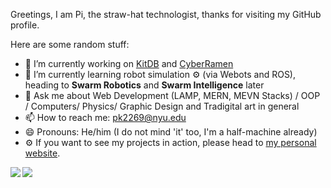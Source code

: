 Greetings, I am Pi, the straw-hat technologist, thanks for visiting my GitHub profile.

Here are some random stuff:

- 🔭 I’m currently working on [KitDB](https://kitdb.app/) and [CyberRamen](http://cyberramen.com/)
- 🌱 I’m currently learning robot simulation ⚙️ (via Webots and ROS), heading to **Swarm Robotics** and **Swarm Intelligence** later
- 💬 Ask me about Web Development (LAMP, MERN, MEVN Stacks) / OOP / Computers/ Physics/ Graphic Design and Tradigital art in general
- 📫 How to reach me: pk2269@nyu.edu
- 😄 Pronouns: He/him (I do not mind 'it' too, I'm a half-machine already)
- ⚙️ If you want to see my projects in action, please head to [my personal website](https://paingthet.com/).

<img align="left" src="https://github-readme-stats.vercel.app/api?username=Pi-31415&layout=compact&count_private=true&show_icons=true&hide_border=true"/>
<img align="left" src="https://github-readme-stats.vercel.app/api/top-langs/?username=Pi-31415&layout=compact&hide_border=true&card_width=250&langs_count=6"/>
